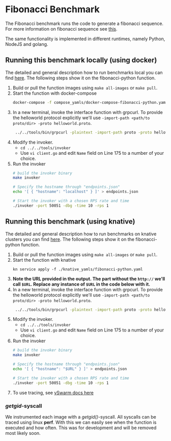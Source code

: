 # Fibonacci Benchmark

The Fibonacci benchmark runs the code to generate a fibonacci sequence. For more information on fibonacci sequence see [this](https://en.wikipedia.org/wiki/Fibonacci_number).

The same functionality is implemented in different runtimes, namely Python, NodeJS and golang.


## Running this benchmark locally (using docker)

The detailed and general description how to run benchmarks local you can find [here](../../docs/running_locally.md). The following steps show it on the fibonacci-python function.
1. Build or pull the function images using `make all-images` or `make pull`.
2. Start the function with docker-compose
   ```bash
   docker-compose -f compose_yamls/docker-compose-fibonacci-python.yaml up
   ```
3. In a new terminal, invoke the interface function with grpcurl. To provide the helloworld protocol explicitly we'll use `-import-path <path/to proto/dir> -proto helloworld.proto`.
   ```bash
    ../../tools/bin/grpcurl -plaintext -import-path proto -proto helloworld.proto -d '{name: 12}' localhost:50051 helloworld.Greeter.SayHello
   ```
4. Modify the invoker.
    - `cd ../../tools/invoker`
    - Use `vi client.go` and edit `Name` field on Line 175 to a number of your choice.
5. Run the invoker
   ```bash
   # build the invoker binary
   make invoker

   # Specify the hostname through "endpoints.json"
   echo '[ { "hostname": "localhost" } ]' > endpoints.json

   # Start the invoker with a chosen RPS rate and time
   ./invoker -port 50051 -dbg -time 10 -rps 1
   ```

## Running this benchmark (using knative)

The detailed and general description how to run benchmarks on knative clusters you can find [here](../../docs/running_benchmarks.md). The following steps show it on the fibonacci-python function.
1. Build or pull the function images using `make all-images` or `make pull`.
2. Start the function with knative
   ```
   kn service apply -f ./knative_yamls/fibonacci-python.yaml
   ```
3. **Note the URL provided in the output. The part without the `http://` we'll call `$URL`. Replace any instance of `$URL` in the code below with it.**
4. In a new terminal, invoke the interface function with grpcurl. To provide the helloworld protocol explicitly we'll use `-import-path <path/to proto/dir> -proto helloworld.proto`.
   ```bash
    ../../tools/bin/grpcurl -plaintext -import-path proto -proto helloworld.proto -d '{name: 12}' $URL:50051 helloworld.Greeter.SayHello
   ```
5. Modify the invoker.
    - `cd ../../tools/invoker`
    - Use `vi client.go` and edit `Name` field on Line 175 to a number of your choice.
6. Run the invoker
   ```bash
   # build the invoker binary
   make invoker

   # Specify the hostname through "endpoints.json"
   echo '[ { "hostname": "$URL" } ]' > endpoints.json

   # Start the invoker with a chosen RPS rate and time
   ./invoker -port 50051 -dbg -time 10 -rps 1
   ```
7. To use tracing, see [vSwarm docs here](../../docs/running_benchmarks.md#tracing)


### *getgid*-syscall

We instrumented each image with a *getgid()*-syscall. All syscalls can be traced using linux **perf**. With this we can easily see when the function is executed and how often. This was for development and will be removed most likely soon.
